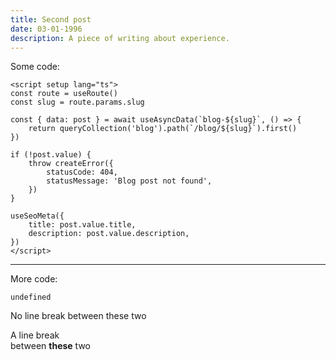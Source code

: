 ```yaml
---
title: Second post
date: 03-01-1996
description: A piece of writing about experience.
---
```

Some code:
```
<script setup lang="ts">
const route = useRoute()
const slug = route.params.slug

const { data: post } = await useAsyncData(`blog-${slug}`, () => {
	return queryCollection('blog').path(`/blog/${slug}`).first()
})

if (!post.value) {
	throw createError({
		statusCode: 404,
		statusMessage: 'Blog post not found',
	})
}

useSeoMeta({
	title: post.value.title,
	description: post.value.description,
})
</script>
```
---
More code:

`undefined`

No line break
between these two


A line break\
between **these** two